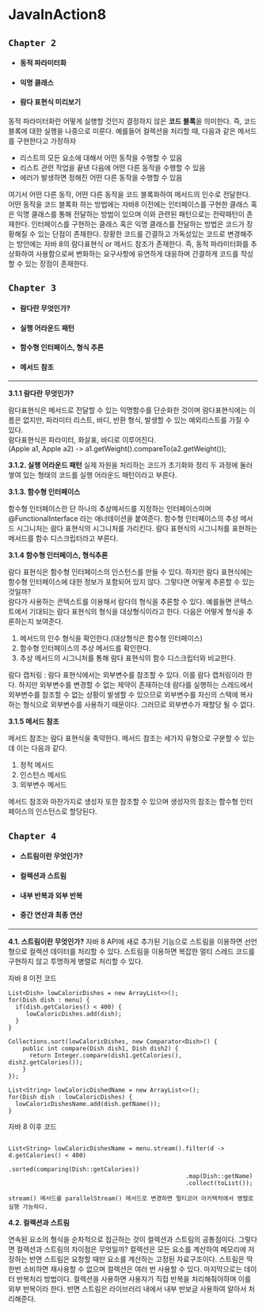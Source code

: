 # JavaInAction8

## `Chapter 2`
- #### 동적 파라미터화
- #### 익명 클래스
- #### 람다 표현식 미리보기

동적 파라미터화란 어떻게 실행할 것인지 결정하지 않은 **코드 블록**을 의미한다. 즉, 코드 블록에 대한 실행을 나중으로 미룬다. 
예를들어 컬렉션을 처리할 때, 다음과 같은 메서드를 구현한다고 가정하자
- 리스트의 모든 요소에 대해서 어떤 동작을 수행할 수 있음
- 리스트 관련 작업을 끝낸 다음에 어떤 다른 동작을 수행할 수 있음
- 에러가 발생하면 정해진 어떤 다른 동작을 수행할 수 있음

여기서 어떤 다른 동작, 어떤 다른 동작을 코드 블록화하여 메서드의 인수로 전달한다. 어떤 동작을 코드 블록화 하는 방법에는 자바8 이전에는 인터페이스를 구현한 클래스 혹은 익명 클래스를 통해 전달하는 방법이 있으며 이와 관련된 패턴으로는 전략패턴이 존재한다. 인터페이스를 구현하는 클래스 혹은 익명 클래스를 전달하는 방법은 코드가 장황해질 수 있는 단점이 존재한다. 장황한 코드를 간결하고 가독성있는 코드로 변경해주는 방안에는 자바 8의 람다표현식 or 메서드 참조가 존재한다.
즉, 동적 파라미터화를 추상화하여 사용함으로써 변화하는 요구사항에 유연하게 대응하며 간결하게 코드를 작성할 수 있는 장점이 존재한다.

## `Chapter 3`
- #### 람다란 무엇인가?
- #### 실행 어라운드 패턴
- #### 함수형 인터페이스, 형식 추론
- #### 메서드 참조

---  
**3.1.1 람다란 무엇인가?**

람다표현식은 메서드로 전달할 수 있는 익명함수를 단순화한 것이며 람다표현식에는 이름은 없지만, 파라미터 리스트, 바디, 반환 형식, 발생할 수 있는 예외리스트를 가질 수 있다.  
람다표현식은 파라미터, 화살표, 바디로 이루어진다.  
(Apple a1, Apple a2) -> a1.getWeight().compareTo(a2.getWeight());  

**3.1.2. 실행 어라운드 패턴**
실제 자원을 처리하는 코드가 초기화와 정리 두 과정에 둘러쌓여 있는 형태의 코드를 실행 어라운드 패턴이라고 부른다.

**3.1.3. 함수형 인터페이스**

함수형 인터페이스란 단 하나의 추상메서드를 지정하는 인터페이스이며 @FunctionalInterface 라는 애너테이션을 붙여준다.
함수형 인터페이스의 추상 메서드 시그니처는 람다 표현식의 시그니처를 가리킨다. 람다 표현식의 시그니처를 표현하는 메서드를 함수 디스크립터라고 부른다. 

**3.1.4 함수형 인터페이스, 형식추론**

람다 표현식은 함수형 인터페이스의 인스턴스를 만들 수 있다. 하지만 람다 표현식에는 함수형 인터페이스에 대한 정보가 포함되어 있지 않다. 그렇다면 어떻게 추론할 수 있는것일까?  
람다가 사용하는 콘텍스트를 이용해서 람다의 형식을 추론할 수 있다. 예를들면 콘텍스트에서 기대되는 람다 표현식의 형식을 대상형식이라고 한다. 
다음은 어떻게 형식을 추론하는지 보여준다.

1. 메서드의 인수 형식을 확인한다.(대상형식은 함수형 인터페이스)
2. 함수형 인터페이스의 추상 메서드를 확인한다.
3. 추상 메서드의 시그니처를 통해 람다 표현식의 함수 디스크립터와 비교한다.

람다 캡처링 : 람다 표현식에서는 외부변수를 참조할 수 있다. 이를 람다 캡처링이라 한다. 하지만 외부변수를 변경할 수 없는 제약이 존재하는데 람다를 실행하는 스레드에서 외부변수를 참조할 수 없는 상황이 발생할 수 있으므로 외부변수를 자신의 스택에 복사하는 형식으로 외부변수를 사용하기 때문이다. 그러므로 외부변수가 재할당 될 수 없다.

**3.1.5 메서드 참조**

메서드 참조는 람다 표현식을 축약한다.
메서드 참조는 세가지 유형으로 구분할 수 있는데 이는 다음과 같다.

1. 정적 메서드
2. 인스턴스 메서드
3. 외부변수 메서드

메서드 참조와 마찬가지로 생성자 또한 참조할 수 있으며 생성자의 참조는 함수형 인터페이스의 인스턴스로 할당된다.

## `Chapter 4`
- #### 스트림이란 무엇인가?
- #### 컬렉션과 스트림
- #### 내부 반복과 외부 반복
- #### 중간 연산과 최종 연산

---  
**4.1. 스트림이란 무엇인가?**
자바 8 API에 새로 추가된 기능으로 스트림을 이용하면 선언형으로 컬렉션 데이터를 처리할 수 있다. 스트림을 이용하면 복잡한 멀티 스레드 코드를 구현하지 않고 투명하게 병렬로 처리할 수 있다.

자바 8 이전 코드
```
List<Dish> lowCaloricDishes = new ArrayList<>();
for(Dish dish : menu) {
  if(dish.getCalories() < 400) {
     lowCaloricDishes.add(dish);
  }
}

Collections.sort(lowCaloricDishes, new Comparator<Dish>() {
    public int compare(Dish dish1, Dish dish2) {
      return Integer.compare(dish1.getCalories(), dish2.getCalories());
    }
});

List<String> lowCaloricDishedName = new ArrayList<>();
for(Dish dish : lowCaloricDishes) {
  lowCaloricDishesName.add(dish.getName());
}

``` 

자바 8 이후 코드
```

List<String> lowCaloricDishesName = menu.stream().filter(d -> d.getCalories() < 400)
                                                  .sorted(comparing(Dish::getCalories))
                                                  .map(Dish::getName)
                                                  .collect(toList());
                                                  
stream() 메서드를 parallelStream() 메서드로 변경하면 멀티코어 아키텍처에서 병렬로 실행 가능하다.
```

**4.2. 컬렉션과 스트림**

연속된 요소의 형식을 순차적으로 접근하는 것이 컬렉션과 스트림의 공통점이다. 그렇다면 컬렉션과 스트림의 차이점은 무엇일까?
컬렉션은 모든 요소를 계산하여 메모리에 저장하는 반면 스트림은 요청할 때만 요소를 계산하는 고정된 자료구조이다. 스트림은 딱 한번 소비하면 재사용할 수 없으며 컬렉션은 여러 번 사용할 수 있다. 마지막으로는 데이터 반복처리 방법이다.
컬렉션을 사용하면 사용자가 직접 반복을 처리해줘야하며 이를 외부 반복이라 한다. 반면 스트림은 라이브러리 내에서 내부 반보글 사용하여 알아서 처리해준다.
